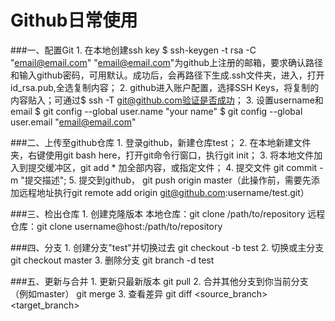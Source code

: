 # Github日常使用
###一、配置Git
	1. 在本地创建ssh key 
	$ ssh-keygen -t rsa -C "email@email.com"
	"email@email.com"为github上注册的邮箱，要求确认路径和输入github密码，可用默认。成功后，会再路径下生成.ssh文件夹，进入，打开id_rsa.pub,全选复制内容；
	2. github进入账户配置，选择SSH Keys，将复制的内容贴入；可通过$ ssh -T git@github.com验证是否成功；
	3. 设置username和email
	$ git config --global user.name "your name"
	$ git config --global user.email "email@email.com"

###二、上传至github仓库
	1. 登录github，新建仓库test；
	2. 在本地新建文件夹，右键使用git bash here，打开git命令行窗口，执行git init；
	3. 将本地文件加入到提交缓冲区，git add * 加全部内容，或指定文件；
	4. 提交文件 git commit -m "提交描述";
	5. 提交到github， git push origin master（此操作前，需要先添加远程地址执行git remote add origin git@github.com:username/test.git）
	
###三、检出仓库
	1. 创建克隆版本
	本地仓库：git clone /path/to/repository
	远程仓库：git clone username@host:/path/to/repository

###四、分支
	1. 创建分支"test"并切换过去
	git checkout -b test
	2. 切换或主分支
	git checkout master
	3. 删除分支
	git branch -d test
	
###五、更新与合并
	1. 更新只最新版本 git pull
	2. 合并其他分支到你当前分支（例如master） git merge <branch>
	3. 查看差异 git diff <source_branch> <target_branch>
	
	

